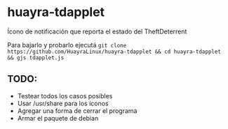 # huayra-tdapplet

Ícono de notificación que reporta el estado del TheftDeterrent 

Para bajarlo y probarlo ejecutá `git clone https://github.com/HuayraLinux/huayra-tdapplet && cd huayra-tdapplet && gjs tdapplet.js`

## TODO:
 * Testear todos los casos posibles
 * Usar /usr/share para los íconos
 * Agregar una forma de cerrar el programa
 * Armar el paquete de debian
